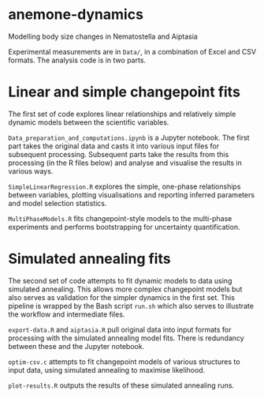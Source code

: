# anemone-dynamics
Modelling body size changes in Nematostella and Aiptasia

Experimental measurements are in `Data/`, in a combination of Excel and CSV formats. The analysis code is in two parts. 

Linear and simple changepoint fits
====

The first set of code explores linear relationships and relatively simple dynamic models between the scientific variables.

`Data_preparation_and_computations.ipynb` is a Jupyter notebook. The first part takes the original data and casts it into various input files for subsequent processing. Subsequent parts take the results from this processing (in the R files below) and analyse and visualise the results in various ways. 

`SimpleLinearRegression.R` explores the simple, one-phase relationships between variables, plotting visualisations and reporting inferred parameters and model selection statistics.

`MultiPhaseModels.R` fits changepoint-style models to the multi-phase experiments and performs bootstrapping for uncertainty quantification.

Simulated annealing fits
====

The second set of code attempts to fit dynamic models to data using simulated annealing. This allows more complex changepoint models but also serves as validation for the simpler dynamics in the first set. This pipeline is wrapped by the Bash script `run.sh` which also serves to illustrate the workflow and intermediate files.

`export-data.R` and `aiptasia.R` pull original data into input formats for processing with the simulated annealing model fits. There is redundancy between these and the Jupyter notebook.

`optim-csv.c` attempts to fit changepoint models of various structures to input data, using simulated annealing to maximise likelihood.

`plot-results.R` outputs the results of these simulated annealing runs.
